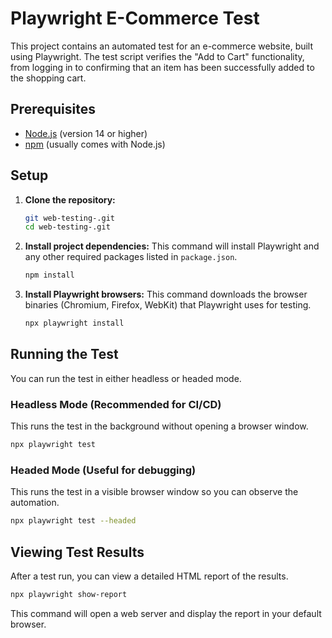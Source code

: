 # Playwright E-Commerce Test

This project contains an automated test for an e-commerce website, built using Playwright. The test script verifies the "Add to Cart" functionality, from logging in to confirming that an item has been successfully added to the shopping cart.

## Prerequisites

- [Node.js](https://nodejs.org/) (version 14 or higher)
- [npm](https://www.npmjs.com/) (usually comes with Node.js)

## Setup

1.  **Clone the repository:**
    ```bash
    git web-testing-.git
    cd web-testing-.git
    ```

2.  **Install project dependencies:**
    This command will install Playwright and any other required packages listed in `package.json`.
    ```bash
    npm install
    ```

3.  **Install Playwright browsers:**
    This command downloads the browser binaries (Chromium, Firefox, WebKit) that Playwright uses for testing.
    ```bash
    npx playwright install
    ```

## Running the Test

You can run the test in either headless or headed mode.

### Headless Mode (Recommended for CI/CD)

This runs the test in the background without opening a browser window.
```bash
npx playwright test
```

### Headed Mode (Useful for debugging)

This runs the test in a visible browser window so you can observe the automation.
```bash
npx playwright test --headed
```

## Viewing Test Results

After a test run, you can view a detailed HTML report of the results.

```bash
npx playwright show-report
```
This command will open a web server and display the report in your default browser. 